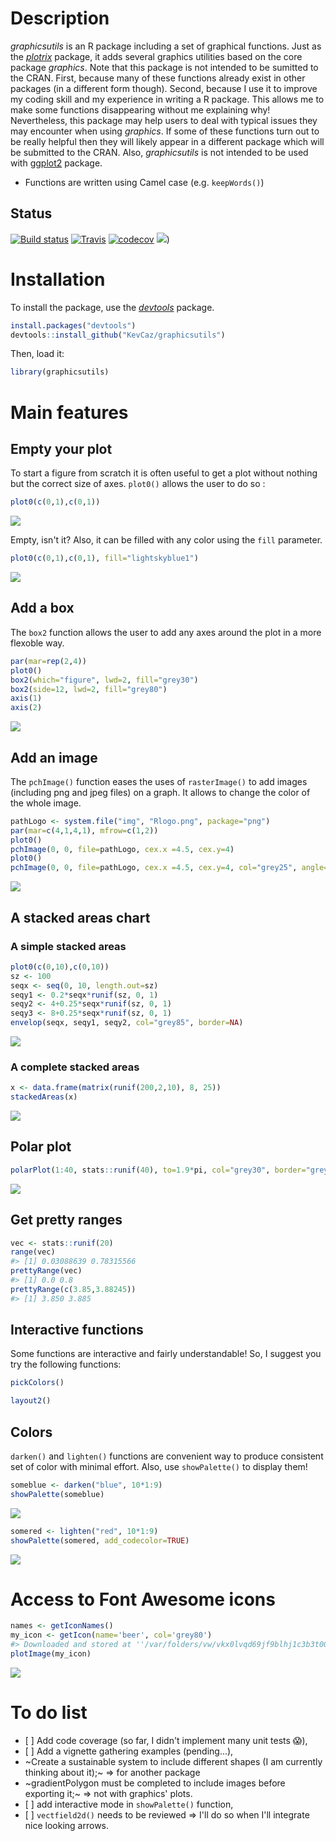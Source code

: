 Description
===========

*graphicsutils* is an R package including a set of graphical functions. Just as the [*plotrix*](http://cran.r-project.org/web/packages/plotrix/index.html) package, it adds several graphics utilities based on the core package *graphics*. Note that this package is not intended to be sumitted to the CRAN. First, because many of these functions already exist in other packages (in a different form though). Second, because I use it to improve my coding skill and my experience in writing a R package. This allows me to make some functions disappearing without me explaining why! Nevertheless, this package may help users to deal with typical issues they may encounter when using *graphics*. If some of these functions turn out to be really helpful then they will likely appear in a different package which will be submitted to the CRAN. Also, *graphicsutils* is not intended to be used with [ggplot2](http://cran.r-project.org/web/packages/ggplot2/index.html) package.

-   Functions are written using Camel case (e.g. `keepWords()`)

Status
------

[![Build status](https://ci.appveyor.com/api/projects/status/x5ngkcflyfiixr37?svg=true)](https://ci.appveyor.com/project/KevCaz/graphicsutils) [![Travis](https://travis-ci.org/KevCaz/graphicsutils.svg?branch=master)](https://travis-ci.org/KevCaz/graphicsutils) [![codecov](https://codecov.io/gh/KevCaz/graphicsutils/branch/master/graph/badge.svg)](https://codecov.io/gh/KevCaz/graphicsutils) [![](https://img.shields.io/badge/licence-GPLv3-8f10cb.svg)](http://www.gnu.org/licenses/gpl.html))

Installation
============

To install the package, use the [*devtools*](http://cran.r-project.org/web/packages/devtools/index.html) package.

``` r
install.packages("devtools")
devtools::install_github("KevCaz/graphicsutils")
```

Then, load it:

``` r
library(graphicsutils)
```

<!-- use devel version -->
Main features
=============

Empty your plot
---------------

To start a figure from scratch it is often useful to get a plot without nothing but the correct size of axes. `plot0()` allows the user to do so :

``` r
plot0(c(0,1),c(0,1))
```

![](inst/assets/img/plot0-1.png)

Empty, isn't it? Also, it can be filled with any color using the `fill` parameter.

``` r
plot0(c(0,1),c(0,1), fill="lightskyblue1")
```

![](inst/assets/img/unnamed-chunk-5-1.png)

Add a box
---------

The `box2` function allows the user to add any axes around the plot in a more flexoble way.

``` r
par(mar=rep(2,4))
plot0()
box2(which="figure", lwd=2, fill="grey30")
box2(side=12, lwd=2, fill="grey80")
axis(1)
axis(2)
```

![](inst/assets/img/box2-1.png)

Add an image
------------

The `pchImage()` function eases the uses of `rasterImage()` to add images (including png and jpeg files) on a graph. It allows to change the color of the whole image.

``` r
pathLogo <- system.file("img", "Rlogo.png", package="png")
par(mar=c(4,1,4,1), mfrow=c(1,2))
plot0()
pchImage(0, 0, file=pathLogo, cex.x =4.5, cex.y=4)
plot0()
pchImage(0, 0, file=pathLogo, cex.x =4.5, cex.y=4, col="grey25", angle=25)
```

![](inst/assets/img/pchImage-1.png)

A stacked areas chart
---------------------

### A simple stacked areas

``` r
plot0(c(0,10),c(0,10))
sz <- 100
seqx <- seq(0, 10, length.out=sz)
seqy1 <- 0.2*seqx*runif(sz, 0, 1)
seqy2 <- 4+0.25*seqx*runif(sz, 0, 1)
seqy3 <- 8+0.25*seqx*runif(sz, 0, 1)
envelop(seqx, seqy1, seqy2, col="grey85", border=NA)
```

![](inst/assets/img/envelop-1.png)

### A complete stacked areas

``` r
x <- data.frame(matrix(runif(200,2,10), 8, 25))
stackedAreas(x)
```

![](inst/assets/img/stackedArea-1.png)

Polar plot
----------

``` r
polarPlot(1:40, stats::runif(40), to=1.9*pi, col="grey30", border="grey80")
```

![](inst/assets/img/unnamed-chunk-6-1.png)

Get pretty ranges
-----------------

``` r
vec <- stats::runif(20)
range(vec)
#> [1] 0.03088639 0.78315566
prettyRange(vec)
#> [1] 0.0 0.8
prettyRange(c(3.85,3.88245))
#> [1] 3.850 3.885
```

Interactive functions
---------------------

Some functions are interactive and fairly understandable! So, I suggest you try the following functions:

``` r
pickColors()
```

``` r
layout2()
```

Colors
------

`darken()` and `lighten()` functions are convenient way to produce consistent set of color with minimal effort. Also, use `showPalette()` to display them!

``` r
someblue <- darken("blue", 10*1:9)
showPalette(someblue)
```

![](inst/assets/img/unnamed-chunk-10-1.png)

``` r
somered <- lighten("red", 10*1:9)
showPalette(somered, add_codecolor=TRUE)
```

![](inst/assets/img/unnamed-chunk-11-1.png)

Access to Font Awesome icons
============================

``` r
names <- getIconNames()
my_icon <- getIcon(name='beer', col='grey80')
#> Downloaded and stored at ''/var/folders/vw/vkx0lvqd69jf9blhj1c3b3t00000gn/T//RtmpGyv0Oc/icon127c93958ee0d.png'
plotImage(my_icon)
```

![](inst/assets/img/unnamed-chunk-12-1.png)

To do list
==========

-   \[ \] Add code coverage (so far, I didn't implement many unit tests :scream:),
-   \[ \] Add a vignette gathering examples (pending...),
-   ~Create a sustainable system to include different shapes (I am currently thinking about it);~ =&gt; for another package
-   ~gradientPolygon must be completed to include images before exporting it;~ =&gt; not with graphics' plots.
-   \[ \] add interactive mode in `showPalette()` function,
-   \[ \] `vectfield2d()` needs to be reviewed =&gt; I'll do so when I'll integrate nice looking arrows.
